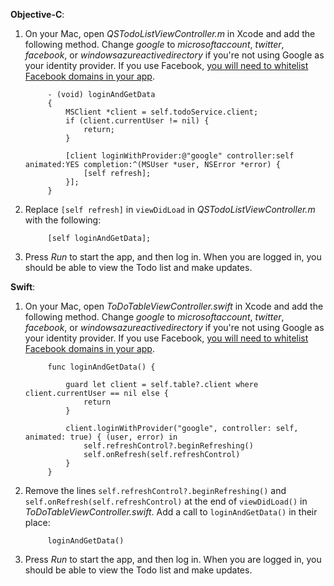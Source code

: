 **Objective-C**: 

1. On your Mac, open _QSTodoListViewController.m_ in Xcode and add the following method. Change _google_ to _microsoftaccount_, _twitter_, _facebook_, or _windowsazureactivedirectory_ if you're not using Google as your identity provider. If you use Facebook, [you will need to whitelist Facebook domains in your app](https://developers.facebook.com/docs/ios/ios9#whitelist).

            - (void) loginAndGetData
            {
                MSClient *client = self.todoService.client;
                if (client.currentUser != nil) {
                    return;
                }
            
                [client loginWithProvider:@"google" controller:self animated:YES completion:^(MSUser *user, NSError *error) {
                    [self refresh];
                }];
            }


2. Replace `[self refresh]` in `viewDidLoad` in _QSTodoListViewController.m_ with the following:

            [self loginAndGetData];

3. Press  _Run_ to start the app, and then log in. When you are logged in, you should be able to view the Todo list and make updates.

**Swift**:

1. On your Mac, open _ToDoTableViewController.swift_ in Xcode and add the following method. Change _google_ to _microsoftaccount_, _twitter_, _facebook_, or _windowsazureactivedirectory_ if you're not using Google as your identity provider. If you use Facebook, [you will need to whitelist Facebook domains in your app](https://developers.facebook.com/docs/ios/ios9#whitelist).
        
            func loginAndGetData() {
                
                guard let client = self.table?.client where client.currentUser == nil else {
                    return
                }
                
                client.loginWithProvider("google", controller: self, animated: true) { (user, error) in
                    self.refreshControl?.beginRefreshing()
                    self.onRefresh(self.refreshControl)
                }
            }


2. Remove the lines `self.refreshControl?.beginRefreshing()` and `self.onRefresh(self.refreshControl)` at the end of `viewDidLoad()` in _ToDoTableViewController.swift_. Add a call to `loginAndGetData()` in their place:

            loginAndGetData()

3. Press  _Run_ to start the app, and then log in. When you are logged in, you should be able to view the Todo list and make updates.
